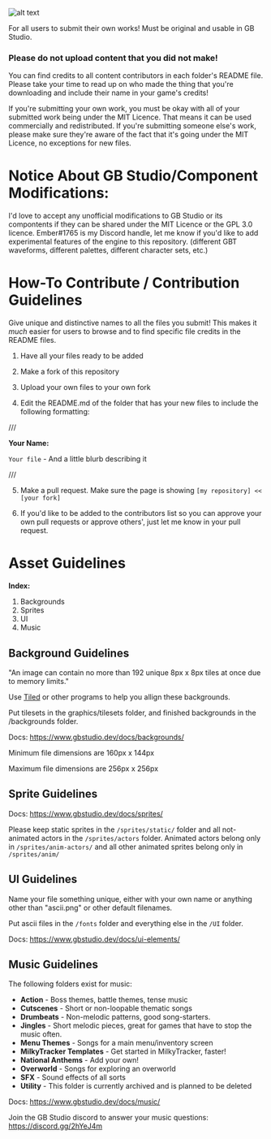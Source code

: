 ![alt text](https://github.com/DeerTears/GB-Studio-Community-Assets/blob/master/titlecard_july11_2019.png "GB Studio Community Assets Titlecard")

For all users to submit their own works! Must be original and usable in GB Studio.
### Please do not upload content that you did not make!

You can find credits to all content contributors in each folder's README file. Please take your time to read up on who made the thing that you're downloading and include their name in your game's credits!

If you're submitting your own work, you must be okay with all of your submitted work being under the MIT Licence. That means it can be used commercially and redistributed. If you're submitting someone else's work, please make sure they're aware of the fact that it's going under the MIT Licence, no exceptions for new files.

# Notice About GB Studio/Component Modifications:

I'd love to accept any unofficial modifications to GB Studio or its compontents if they can be shared under the MIT Licence or the GPL 3.0 licence. Ember#1765 is my Discord handle, let me know if you'd like to add experimental features of the engine to this repository. (different GBT waveforms, different palettes, different character sets, etc.)

# How-To Contribute / Contribution Guidelines

Give unique and distinctive names to all the files you submit! This makes it *much* easier for users to browse and to find specific file credits in the README files.

1. Have all your files ready to be added

2. Make a fork of this repository

3. Upload your own files to your own fork

4. Edit the README.md of the folder that has your new files to include the following formatting:

///

**Your Name:**

``Your file`` - And a little blurb describing it

///

5. Make a pull request. Make sure the page is showing `[my repository] << [your fork]`

6. If you'd like to be added to the contributors list so you can approve your own pull requests or approve others', just let me know in your pull request.

# Asset Guidelines

**Index:**
1. Backgrounds
2. Sprites
3. UI
4. Music

## Background Guidelines

"An image can contain no more than 192 unique 8px x 8px tiles at once due to memory limits."

Use [Tiled](https://www.mapeditor.org/) or other programs to help you allign these backgrounds.

Put tilesets in the graphics/tilesets folder, and finished backgrounds in the /backgrounds folder.

Docs: https://www.gbstudio.dev/docs/backgrounds/

Minimum file dimensions are 160px x 144px

Maximum file dimensions are 256px x 256px

## Sprite Guidelines

Docs: https://www.gbstudio.dev/docs/sprites/

Please keep static sprites in the `/sprites/static/` folder and all not-animated actors in the `/sprites/actors` folder. Animated actors belong only in `/sprites/anim-actors/` and all other animated sprites belong only in `/sprites/anim/`

## UI Guidelines

Name your file something unique, either with your own name or anything other than "ascii.png" or other default filenames.

Put ascii files in the `/fonts` folder and everything else in the `/UI` folder.

Docs: https://www.gbstudio.dev/docs/ui-elements/

## Music Guidelines

The following folders exist for music:

- **Action** - Boss themes, battle themes, tense music
- **Cutscenes** - Short or non-loopable thematic songs
- **Drumbeats** - Non-melodic patterns, good song-starters.
- **Jingles** - Short melodic pieces, great for games that have to stop the music often.
- **Menu Themes** - Songs for a main menu/inventory screen
- **MilkyTracker Templates** - Get started in MilkyTracker, faster!
- **National Anthems** - Add your own!
- **Overworld** - Songs for exploring an overworld
- **SFX** - Sound effects of all sorts
- **Utility** - This folder is currently archived and is planned to be deleted

Docs: https://www.gbstudio.dev/docs/music/

Join the GB Studio discord to answer your music questions: https://discord.gg/2hYeJ4m

